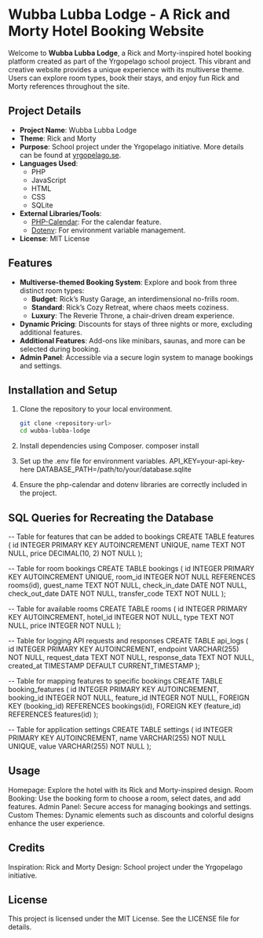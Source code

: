 # Wubba Lubba Lodge - A Rick and Morty Hotel Booking Website

Welcome to **Wubba Lubba Lodge**, a Rick and Morty-inspired hotel booking platform created as part of the Yrgopelago school project. This vibrant and creative website provides a unique experience with its multiverse theme. Users can explore room types, book their stays, and enjoy fun Rick and Morty references throughout the site.

## Project Details

- **Project Name**: Wubba Lubba Lodge
- **Theme**: Rick and Morty
- **Purpose**: School project under the Yrgopelago initiative. More details can be found at [yrgopelago.se](https://yrgopelago.se).
- **Languages Used**: 
  - PHP
  - JavaScript
  - HTML
  - CSS
  - SQLite
- **External Libraries/Tools**:
  - [PHP-Calendar](https://packagist.org/packages/benhall14/php-calendar): For the calendar feature.
  - [Dotenv](https://github.com/vlucas/phpdotenv): For environment variable management.
- **License**: MIT License

## Features

- **Multiverse-themed Booking System**: Explore and book from three distinct room types:
  - **Budget**: Rick’s Rusty Garage, an interdimensional no-frills room.
  - **Standard**: Rick’s Cozy Retreat, where chaos meets coziness.
  - **Luxury**: The Reverie Throne, a chair-driven dream experience.
- **Dynamic Pricing**: Discounts for stays of three nights or more, excluding additional features.
- **Additional Features**: Add-ons like minibars, saunas, and more can be selected during booking.
- **Admin Panel**: Accessible via a secure login system to manage bookings and settings.

## Installation and Setup

1. Clone the repository to your local environment.
   ```bash
   git clone <repository-url>
   cd wubba-lubba-lodge

2. Install dependencies using Composer.
    composer install

3. Set up the .env file for environment variables.
    API_KEY=your-api-key-here
DATABASE_PATH=/path/to/your/database.sqlite

4. Ensure the php-calendar and dotenv libraries are correctly included in the project.

## SQL Queries for Recreating the Database

-- Table for features that can be added to bookings
CREATE TABLE features (
    id INTEGER PRIMARY KEY AUTOINCREMENT UNIQUE,
    name TEXT NOT NULL,
    price DECIMAL(10, 2) NOT NULL
);

-- Table for room bookings
CREATE TABLE bookings (
    id INTEGER PRIMARY KEY AUTOINCREMENT UNIQUE,
    room_id INTEGER NOT NULL REFERENCES rooms(id),
    guest_name TEXT NOT NULL,
    check_in_date DATE NOT NULL,
    check_out_date DATE NOT NULL,
    transfer_code TEXT NOT NULL
);

-- Table for available rooms
CREATE TABLE rooms (
    id INTEGER PRIMARY KEY AUTOINCREMENT,
    hotel_id INTEGER NOT NULL,
    type TEXT NOT NULL,
    price INTEGER NOT NULL
);

-- Table for logging API requests and responses
CREATE TABLE api_logs (
    id INTEGER PRIMARY KEY AUTOINCREMENT,
    endpoint VARCHAR(255) NOT NULL,
    request_data TEXT NOT NULL,
    response_data TEXT NOT NULL,
    created_at TIMESTAMP DEFAULT CURRENT_TIMESTAMP
);

-- Table for mapping features to specific bookings
CREATE TABLE booking_features (
    id INTEGER PRIMARY KEY AUTOINCREMENT,
    booking_id INTEGER NOT NULL,
    feature_id INTEGER NOT NULL,
    FOREIGN KEY (booking_id) REFERENCES bookings(id),
    FOREIGN KEY (feature_id) REFERENCES features(id)
);

-- Table for application settings
CREATE TABLE settings (
    id INTEGER PRIMARY KEY AUTOINCREMENT,
    name VARCHAR(255) NOT NULL UNIQUE,
    value VARCHAR(255) NOT NULL
);


## Usage
Homepage: Explore the hotel with its Rick and Morty-inspired design.
Room Booking: Use the booking form to choose a room, select dates, and add features.
Admin Panel: Secure access for managing bookings and settings.
Custom Themes: Dynamic elements such as discounts and colorful designs enhance the user experience.

## Credits
Inspiration: Rick and Morty
Design: School project under the Yrgopelago initiative.

## License
This project is licensed under the MIT License. See the LICENSE file for details.


